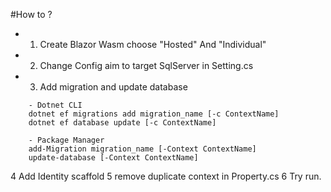﻿#How to ?
- 1. Create Blazor Wasm choose "Hosted" And "Individual"
- 2. Change Config aim to target SqlServer in Setting.cs
- 3. Add migration and update database 

```
	- Dotnet CLI
	dotnet ef migrations add migration_name [-c ContextName]
	dotnet ef database update [-c ContextName]

	- Package Manager
	add-Migration migration_name [-Context ContextName]
	update-database [-Context ContextName]
```

4 Add Identity scaffold 
5 remove duplicate context in Property.cs
6 Try run.